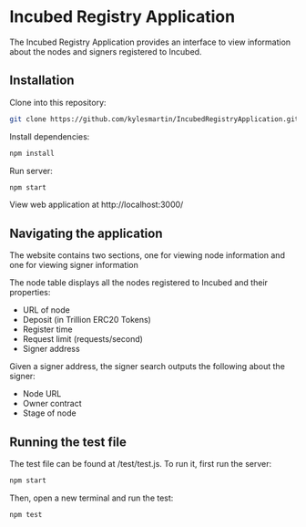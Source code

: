 # Incubed Registry Application

The Incubed Registry Application provides an interface to view information about the nodes and signers registered to Incubed.

## Installation

Clone into this repository:

```bash
git clone https://github.com/kylesmartin/IncubedRegistryApplication.git
```

Install dependencies: 

```bash
npm install
```

Run server:

```bash
npm start
```

View web application at http://localhost:3000/

## Navigating the application

The website contains two sections, one for viewing node information and one for viewing signer information

The node table displays all the nodes registered to Incubed and their properties:
- URL of node
- Deposit (in Trillion ERC20 Tokens)
- Register time
- Request limit (requests/second)
- Signer address

Given a signer address, the signer search outputs the following about the signer:
- Node URL
- Owner contract
- Stage of node

## Running the test file

The test file can be found at /test/test.js. To run it, first run the server:

```bash
npm start
```

Then, open a new terminal and run the test:

```bash
npm test
```
